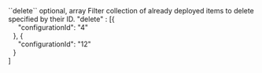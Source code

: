 <tr>
<td>``delete``</td>
<td>optional, array</td>
<td>Filter collection of already deployed items to delete specified by their ID.</td>
<td> "delete" : [{
  <div style="padding-left:20px;">"configurationId": "4"</div>
  <div style="padding-left:10px;">}, {</div>
  <div style="padding-left:20px;">"configurationId": "12"</div>
  <div style="padding-left:10px;">}</div>
  ]</td>
<td></td>
</tr>
